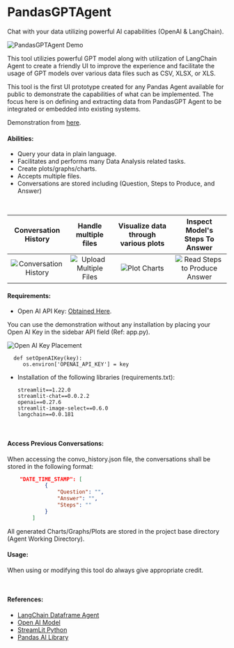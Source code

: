 # PandasGPTAgent
Chat with your data utilizing powerful AI capabilities (OpenAI &amp; LangChain).

![PandasGPTAgent Demo](media/PandasGPTAgent.gif)

This tool utilizies powerful GPT model along with utilization of LangChain Agent to create a friendly UI to improve the experience and facilitate the usage of GPT models over various data files such as CSV, XLSX, or XLS.


This tool is the first UI prototype created for any Pandas Agent available for public to demonstrate the capabilities of what can be implemented. The focus here is on defining and extracting data from PandasGPT Agent to be integrated or embedded into existing systems.

Demonstration from [here](https://sxaxmz-pandasgptagent-app-prz2p4.streamlit.app/).
<br>

#### Abilities:
* Query your data in plain language.
* Facilitates and performs many Data Analysis related tasks.
* Create plots/graphs/charts.
* Accepts multiple files.
* Conversations are stored including (Question, Steps to Produce, and Answer)

<br>

| Conversation History      | Handle multiple files | Visualize data through various plots     | Inspect Model's Steps To Answer |
|    :----:   |    :----:   |    :----:   |    :----:   |
| ![Conversation History](media/convo_history.gif)      | ![Upload Multiple Files](media/multiple_files_upload.gif)       | ![Plot Charts](media/view_plot.gif) | ![Read Steps to Produce Answer](media/read_steps.gif)  |


#### Requirements:
* Open AI API Key:  [Obtained Here](https://platform.openai.com/account/api-keys).

You can use the demonstration without any installation by placing your Open AI Key in the sidebar API field (Ref: app.py).

![Open AI Key Placement](media/openai_key.png)


      def setOpenAIKey(key):
         os.environ['OPENAI_API_KEY'] = key

* Installation of the following libraries (requirements.txt):

      streamlit==1.22.0
      streamlit-chat==0.0.2.2
      openai==0.27.6
      streamlit-image-select==0.6.0
      langchain==0.0.181
<br>

#### Access Previous Conversations:

When accessing the convo_history.json file, the conversations shall be stored in the following format:

```json
    "DATE_TIME_STAMP": [
            {
                "Question": "",
                "Answer": "",
                "Steps": ""
            }
        ]
```

All generated Charts/Graphs/Plots are stored in the project base directory (Agent Working Directory).
<br>

#### Usage:
When using or modifying this tool do always give appropriate credit.

<br>

#### References:
* [LangChain Dataframe Agent](https://python.langchain.com/en/latest/modules/agents/toolkits/examples/pandas.html)
* [Open AI Model](https://platform.openai.com/)
* [StreamLit Python](https://docs.streamlit.io/)
* [Pandas AI Library](https://python.langchain.com/en/latest/modules/agents/toolkits/examples/pandas.html)
